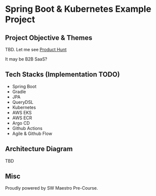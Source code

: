 # Spring Boot & Kubernetes Example Project

## Project Objective & Themes
TBD. Let me see [Product Hunt](https://www.producthunt.com/)

It may be B2B SaaS?

## Tech Stacks (Implementation TODO)
* Spring Boot
* Gradle
* JPA
* QueryDSL
* Kubernetes
* AWS EKS
* AWS ECR
* Argo CD
* Github Actions
* Agile & Github Flow

## Architecture Diagram
TBD

## Misc
Proudly powered by SW Maestro Pre-Course.